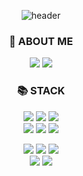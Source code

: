 <div align="center">
  
![header](https://capsule-render.vercel.app/api?type=waving&color=timeGradient&height=140&section=header&text=Welcome%20to%20my%20zone!%20🙌&fontSize=24&fontAlign=75&fontAlignY=28)

### 🤗 ABOUT ME

<a href="https://mniYUNSU.github.io"><img src="https://img.shields.io/badge/DEVLOG-181717?style=flat-square&logo=GitHub&logoColor=white"/></a>
<a href="mailto:ownsgks@gmail.com"><img src="https://img.shields.io/badge/Gmail-EA4335?style=flat-square&logo=gmail&logoColor=white&link=matilto:ownsgks@gmail.com"/></a>

<!-- [![i18n check](https://github.com/exelban/stats/actions/workflows/i18n.yaml/badge.svg)](https://github.com/exelban/stats/actions/workflows/i18n.yaml) -->

### 📚 STACK

<img src="https://img.shields.io/badge/React-0088CC?style=flat-square&logo=react&logoColor=white"/></a> <img src="https://img.shields.io/badge/React Native-B7178C?style=flat-square&logo=react&logoColor=white"/></a> <img src="https://img.shields.io/badge/Styled Components-DB7093?style=flat-square&logo=styled-components&logoColor=white"/></a>
<br>
<img src="https://img.shields.io/badge/Redux-764ABC?style=flat-square&logo=Redux&logoColor=white"/>
<img src="https://img.shields.io/badge/HTML-E34F26?style=flat-square&logo=html5&logoColor=white"/></a>
<img src="https://img.shields.io/badge/CSS-1572B6?style=flat-square&logo=css3&logoColor=white"/></a>

<img src="https://img.shields.io/badge/Javascript-F36D00?style=flat-square&logo=JavaScript&logoColor=white"/></a>
<img src="https://img.shields.io/badge/Node.js-339933?style=flat-square&logo=node.js&logoColor=white"/></a>
<img src="https://img.shields.io/badge/Express.js-000000?style=flat-square&logo=express&logoColor=white"/></a>
<br>
<img src="https://img.shields.io/badge/Sequelize-52B0E7?style=flat-square&logo=Sequelize&logoColor=white"/></a>
<img src="https://img.shields.io/badge/MySQL-4479A1?style=flat-square&logo=mysql&logoColor=white"/></a>

<!-- ## 💁 RECENT POSTS

[![Velog's GitHub stats](https://velog-readme-stats.vercel.app/api?name=shitaikoto&color=dark)](https://velog.io/@shitaikoto) -->

<br>

<!-- ## ⚡ RECENT GITHUB ACTIVITY -->

<!--START_SECTION:activity-->
<!-- 1. 🗣 Commented on [#4](https://github.com/mniYUNSU/mniYUNSU.github.io/issues/4) in [mniYUNSU/mniYUNSU.github.io](https://github.com/mniYUNSU/mniYUNSU.github.io)
1. 🗣 Commented on [#4](https://github.com/mniYUNSU/mniYUNSU.github.io/issues/4) in [mniYUNSU/mniYUNSU.github.io](https://github.com/mniYUNSU/mniYUNSU.github.io)
2. 🗣 Commented on [#3](https://github.com/mniYUNSU/mniYUNSU.github.io/issues/3) in [mniYUNSU/mniYUNSU.github.io](https://github.com/mniYUNSU/mniYUNSU.github.io)  -->
<!--END_SECTION:activity-->

<br>

<!--
[![Anurag's GitHub stats](https://github-readme-stats.vercel.app/api?username=mniYUNSU&show_icons=true&theme=radical)](https://github.com/anuraghazra/github-readme-stats) -->

<!-- ![footer](https://capsule-render.vercel.app/api?type=waving&color=timeGradient&height=170&section=footer&reversal=true&fontSize=26&fontAlign=85&animation=twinkling&fontAlignY=70&text=🍻☕🍌🍜🍳) -->

</div>

